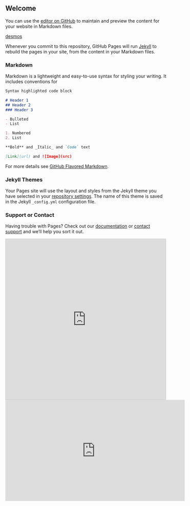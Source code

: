 ## Welcome

You can use the [editor on GitHub](https://github.com/Geoc2022/Geoc2022.github.io/edit/main/index.md) to maintain and preview the content for your website in Markdown files.

[desmos](pages/test.md)

Whenever you commit to this repository, GitHub Pages will run [Jekyll](https://jekyllrb.com/) to rebuild the pages in your site, from the content in your Markdown files.

### Markdown

Markdown is a lightweight and easy-to-use syntax for styling your writing. It includes conventions for

```markdown
Syntax highlighted code block

# Header 1
## Header 2
### Header 3

- Bulleted
- List

1. Numbered
2. List

**Bold** and _Italic_ and `Code` text

[Link](url) and ![Image](src)
```

For more details see [GitHub Flavored Markdown](https://guides.github.com/features/mastering-markdown/).

### Jekyll Themes

Your Pages site will use the layout and styles from the Jekyll theme you have selected in your [repository settings](https://github.com/Geoc2022/Geoc2022.github.io/settings/pages). The name of this theme is saved in the Jekyll `_config.yml` configuration file.

### Support or Contact

Having trouble with Pages? Check out our [documentation](https://docs.github.com/categories/github-pages-basics/) or [contact support](https://support.github.com/contact) and we’ll help you sort it out.

<html>
<iframe src="https://www.desmos.com/calculator/wdwyx4tpno?embed" width="500" height="500" style="border: 1px solid #ccc" frameborder=0></iframe>
  
 <iframe width="560" height="315" src="https://www.youtube.com/embed/nVEBAjZOzNg" title="YouTube video player" frameborder="0" allow="accelerometer; autoplay; clipboard-write; encrypted-media; gyroscope; picture-in-picture" allowfullscreen></iframe> 
 
</html>
